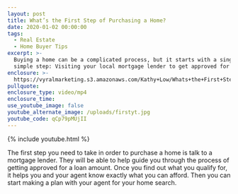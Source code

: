```yaml
---
layout: post
title: What’s the First Step of Purchasing a Home?
date: 2020-01-02 00:00:00
tags:
  - Real Estate
  - Home Buyer Tips
excerpt: >-
  Buying a home can be a complicated process, but it starts with a single,
  simple step: Visiting your local mortgage lender to get approved for a loan.
enclosure: >-
  https://vyralmarketing.s3.amazonaws.com/Kathy+Low/Whats+the+First+Step+of+Purchasing+a+Home_.mp4
pullquote:
enclosure_type: video/mp4
enclosure_time:
use_youtube_image: false
youtube_alternate_image: /uploads/firstyt.jpg
youtube_code: qCp79pMUjII
---
```


{% include youtube.html %}

The first step you need to take in order to purchase a home is talk to a mortgage lender. They will be able to help guide you through the process of getting approved for a loan amount. Once you find out what you qualify for, it helps you and your agent know exactly what you can afford. Then you can start making a plan with your agent for your home search.